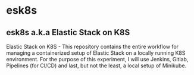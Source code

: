 # esk8s
## esk8s a.k.a Elastic Stack on K8S

Elastic Stack on K8S - This repository contains the entire workflow for managing a containerized setup of Elastic Stack on a locally running K8S environment. For the purpose of this experiment, I will use Jenkins, Gitlab, Pipelines (for CI/CD) and last, but not the least, a local setup of Minikube.








